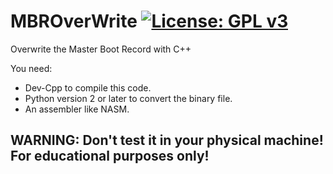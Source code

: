 # MBROverWrite [![License: GPL v3](https://img.shields.io/badge/License-GPLv3-blue.svg)](https://www.gnu.org/licenses/gpl-3.0)
Overwrite the Master Boot Record with C++

You need:

- Dev-Cpp to compile this code.
- Python version 2 or later to convert the binary file.
- An assembler like NASM.


## WARNING: Don't test it in your physical machine! For educational purposes only!

